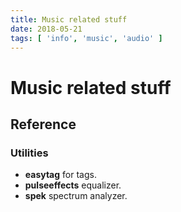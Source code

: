 ```yaml
---
title: Music related stuff
date: 2018-05-21
tags: [ 'info', 'music', 'audio' ]
---
```


# Music related stuff

## Reference

### Utilities

* **easytag** for tags.
* **pulseeffects** equalizer.
* **spek** spectrum analyzer.

